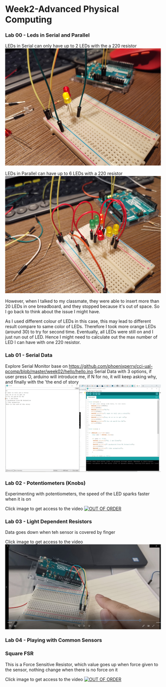 # Week2-Advanced Physical Computing

### Lab 00 - Leds in Serial and Parallel

LEDs in Serial can only have up to 2 LEDs with the a 220 resistor
![LEDs in Serial](https://github.com/muziFiona/Uni-Response/blob/master/Advanced-Physical-Computing/Week_2/media/IMG_20191013_222906.jpg)

LEDs in Parallel can have up to 6 LEDs with a 220 resistor
![LEDs in Parallel](https://github.com/muziFiona/Uni-Response/blob/master/Advanced-Physical-Computing/Week_2/media/IMG_20191013_225920.jpg)

However, when I talked to my classmate, they were able to insert more than 20 LEDs in one breadboard, and they stopped because it's out of space. So I go back to think about the issue I might have. 

As I used different colour of LEDs in this case, this may lead to different result compare to same color of LEDs. Therefore I took more orange LEDs (around 30) to try for second time. 
Eventually, all LEDs were still on and I just run out of LED.
Hence I might need to calculate out the max number of LED I can have with one 220 resistor.



### Lab 01 - Serial Data
Explore Serial Monitor base on https://github.com/phoenixperry/cci-ual-pcomp/blob/master/week02/hello/hello.ino
Serial Data with 3 options, if user press O, arduino will introduce me, if N for no, it will keep asking why, and finally with the 'the end of story
![LEDs in Parallel](https://github.com/muziFiona/Uni-Response/blob/master/Advanced-Physical-Computing/Week_2/media/2019-10-14%20035320.jpg)



### Lab 02 - Potentiometers (Knobs)
Experimenting with potentiometers, the speed of the LED sparks faster when it is on

Click image to get access to the video
[![OUT OF ORDER](https://github.com/muziFiona/Uni-Response/blob/master/Advanced-Physical-Computing/Week_2/media/IMG_20191007_133310.jpg)](https://drive.google.com/file/d/1Hd0H1HEaR8aAAUAJb6WnYbVO88V-tI4P/view)

### Lab 03 - Light Dependent Resistors
Data goes down when teh sensor is covered by finger

Click image to get access to the video
[![OUT OF ORDER](https://github.com/muziFiona/Uni-Response/blob/master/Advanced-Physical-Computing/Week_2/media/2019-10-14%20023227.jpg)](https://drive.google.com/file/d/1HMJlUd1UR6dqCgGcRzhPKMFSF6UCribj/view)

### Lab 04 - Playing with Common Sensors

### Square FSR
This is a Force Sensitive Resistor, which value goes up when force given to the sensor, nothing change when there is no force on it

Click image to get access to the video
[![OUT OF ORDER](https://github.com/muziFiona/Uni-Response/blob/master/Advanced-Physical-Computing/Week_2/media/IMG_20191007_130758.jpg)](https://drive.google.com/file/d/1H7VqpfRNoR7QGTikaJT0wjQGpSGBE6Vn/view)